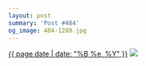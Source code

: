```yaml
---
layout: post
summary: 'Post #484'
og_image: 484-1280.jpg
---
```


<p>
  <time><a href="/484">{{ page.date | date: "%B %e, %Y" }}</a></time>
  <a href="/484"><img src="{{ site.assets_url }}/484-640.jpg" srcset="{{ site.assets_url }}/484-1280.jpg 1280w, {{ site.assets_url }}/484-960.jpg 960w, {{ site.assets_url }}/484-640.jpg 640w, {{ site.assets_url }}/484-320.jpg 320w" sizes="(min-width: 700px) 50vw, calc(100vw - 2rem)" /></a>
</p>
